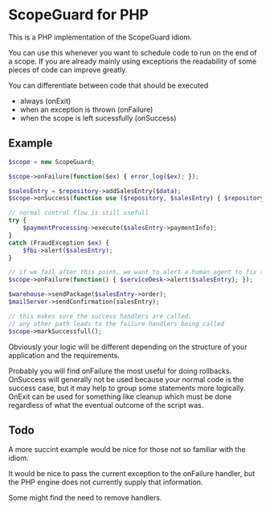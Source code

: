 
# ScopeGuard for PHP

This is a PHP implementation of the ScopeGuard idiom.

You can use this whenever you want to schedule code to run on the end of a scope. If you are already mainly using exceptions the readability of some pieces of code can improve greatly.

You can differentiate between code that should be executed
* always (onExit)
* when an exception is thrown (onFailure)
* when the scope is left sucessfully (onSuccess)

## Example

```php
$scope = new ScopeGuard;

$scope->onFailure(function($ex) { error_log($ex); }); 

$salesEntry = $repository->addSalesEntry($data);
$scope->onSuccess(function use ($repository, $salesEntry) { $repository->markFinalized($salesEntry); });

// normal control flow is still usefull
try {
	$paymentProcessing->execute($salesEntry->paymentInfo);
}
catch (FraudException $ex) {
	$fbi->alert($salesEntry);
}

// if we fail after this point, we want to alert a human agent to fix the situation
$scope->onFailure(function() { $serviceDesk->alert($salesEntry); });

$warehouse->sendPackage($salesEntry->order);
$mailServer->sendConfirmation(salesEntry);

// this makes sure the success handlers are called. 
// any other path leads to the failure handlers being called
$scope->markSuccessfull(); 
```

Obviously your logic will be different depending on the structure of your application and the requirements.

Probably you will find onFailure the most useful for doing rollbacks. OnSuccess will generally not be used because your normal code is the success case, but it may help to group some statements more logically. OnExit can be used for something like cleanup which must be done regardless of what the eventual outcome of the script was.

## Todo

A more succint example would be nice for those not so familiar with the idiom.

It would be nice to pass the current exception to the onFailure handler, but the PHP engine does not currently supply that information.

Some might find the need to remove handlers.
